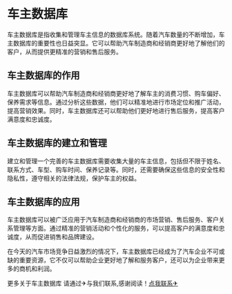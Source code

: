 # 车主数据库

车主数据库是指收集和管理车主信息的数据库系统。随着汽车数量的不断增加，车主数据库的重要性也日益突显。它可以帮助汽车制造商和经销商更好地了解他们的客户，从而提供更精准的营销和售后服务。

## 车主数据库的作用

车主数据库可以帮助汽车制造商和经销商更好地了解车主的消费习惯、购车偏好、保养需求等信息。通过分析这些数据，他们可以精准地进行市场定位和推广活动，提高营销效果。同时，车主数据库还可以帮助他们更好地进行售后服务，提高客户满意度和忠诚度。

## 车主数据库的建立和管理

建立和管理一个完善的车主数据库需要收集大量的车主信息，包括但不限于姓名、联系方式、车型、购车时间、保养记录等。同时，还需要确保这些信息的安全性和隐私性，遵守相关的法律法规，保护车主的权益。

## 车主数据库的应用

车主数据库可以被广泛应用于汽车制造商和经销商的市场营销、售后服务、客户关系管理等方面。通过精准的营销活动和个性化的服务，可以提高客户的满意度和忠诚度，从而促进销售和品牌建设。

在今天的汽车市场竞争日益激烈的情况下，车主数据库已经成为了汽车企业不可或缺的重要资源，它不仅可以帮助企业更好地了解和服务客户，还可以为企业带来更多的商机和利润。

更多关于车主数据库 请通过✈与我们联系,感谢阅读！[点我联系✈](https://ac.k02.cc)
